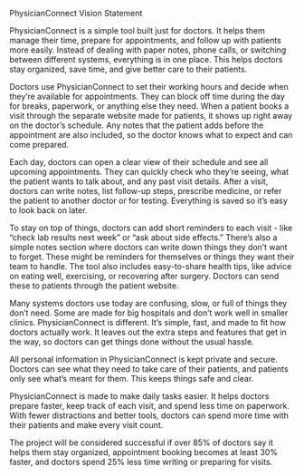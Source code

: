 PhysicianConnect Vision Statement

PhysicianConnect is a simple tool built just for doctors. It helps them manage their time, prepare for appointments, and follow up with patients more easily. Instead of dealing with paper notes, phone calls, or switching between different systems, everything is in one place. This helps doctors stay organized, save time, and give better care to their patients.  

Doctors use PhysicianConnect to set their working hours and decide when they’re available for appointments. They can block off time during the day for breaks, paperwork, or anything else they need. When a patient books a visit through the separate website made for patients, it shows up right away on the doctor’s schedule. Any notes that the patient adds before the appointment are also included, so the doctor knows what to expect and can come prepared.  

Each day, doctors can open a clear view of their schedule and see all upcoming appointments. They can quickly check who they’re seeing, what the patient wants to talk about, and any past visit details. After a visit, doctors can write notes, list follow-up steps, prescribe medicine, or refer the patient to another doctor or for testing. Everything is saved so it’s easy to look back on later.  

To stay on top of things, doctors can add short reminders to each visit - like “check lab results next week” or “ask about side effects.” There’s also a simple notes section where doctors can write down things they don’t want to forget. These might be reminders for themselves or things they want their team to handle. The tool also includes easy-to-share health tips, like advice on eating well, exercising, or recovering after surgery. Doctors can send these to patients through the patient website.  

Many systems doctors use today are confusing, slow, or full of things they don’t need. Some are made for big hospitals and don’t work well in smaller clinics. PhysicianConnect is different. It’s simple, fast, and made to fit how doctors actually work. It leaves out the extra steps and features that get in the way, so doctors can get things done without the usual hassle.  

All personal information in PhysicianConnect is kept private and secure. Doctors can see what they need to take care of their patients, and patients only see what’s meant for them. This keeps things safe and clear.  

PhysicianConnect is made to make daily tasks easier. It helps doctors prepare faster, keep track of each visit, and spend less time on paperwork. With fewer distractions and better tools, doctors can spend more time with their patients and make every visit count.  

The project will be considered successful if over 85% of doctors say it helps them stay organized, appointment booking becomes at least 30% faster, and doctors spend 25% less time writing or preparing for visits.